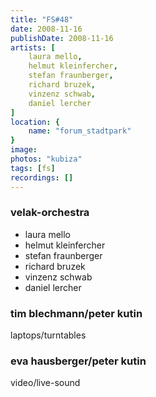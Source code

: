 ```yaml
---
title: "FS#48"
date: 2008-11-16
publishDate: 2008-11-16
artists: [
    laura mello,
    helmut kleinfercher,
    stefan fraunberger,
    richard bruzek,
    vinzenz schwab,
    daniel lercher
]
location: {
    name: "forum_stadtpark"
}
image:
photos: "kubiza"
tags: [fs]
recordings: []
---
```

### velak-orchestra	 
* laura mello
* helmut kleinfercher
* stefan fraunberger
* richard bruzek
* vinzenz schwab
* daniel lercher	 
 	 
### tim blechmann/peter kutin	 
laptops/turntables	 
 	 
### eva hausberger/peter kutin	 
video/live-sound
